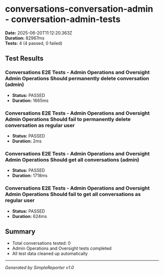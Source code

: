 # conversations-conversation-admin - conversation-admin-tests

**Date:** 2025-06-20T11:12:20.363Z  
**Duration:** 82967ms  
**Tests:** 4 (4 passed, 0 failed)

## Test Results


### Conversations E2E Tests - Admin Operations and Oversight Admin Operations Should permanently delete conversation (admin)
- **Status:** PASSED
- **Duration:** 1665ms



### Conversations E2E Tests - Admin Operations and Oversight Admin Operations Should fail to permanently delete conversation as regular user
- **Status:** PASSED
- **Duration:** 2ms



### Conversations E2E Tests - Admin Operations and Oversight Admin Operations Should get all conversations (admin)
- **Status:** PASSED
- **Duration:** 1718ms



### Conversations E2E Tests - Admin Operations and Oversight Admin Operations Should fail to get all conversations as regular user
- **Status:** PASSED
- **Duration:** 624ms



## Summary

- Total conversations tested: 0
- Admin Operations and Oversight tests completed
- All test data cleaned up automatically

---
*Generated by SimpleReporter v1.0*
